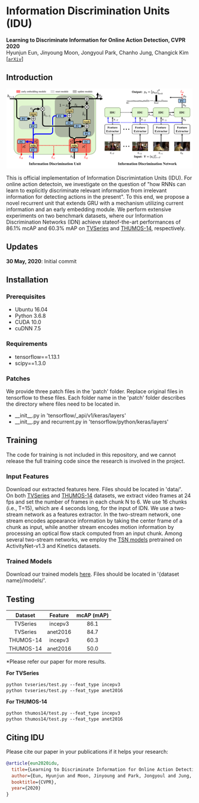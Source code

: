 # Information Discrimination Units (IDU)
**Learning to Discriminate Information for Online Action Detection, CVPR 2020**  
Hyunjun Eun, Jinyoung Moon, Jongyoul Park, Chanho Jung, Changick Kim  
[[`arXiv`](https://arxiv.org/abs/1912.04461)]

## Introduction
<div align="center">
  <img src="figures/framework.png" width="1000px" />
</div>

This is official implementation of Information Discrimintation Units (IDU). For online action detectoin, we investigate on the question of "how RNNs can learn to explicitly discriminate relevant information from irrelevant information for detecting actions in the present". To this end, we propose a novel recurrent unit that extends GRU with a mechanism utilizing current information and an early embedding module. We perform extensive experiments on two benchmark datasets, where our Information Discrimination Networks (IDN) achieve stateof-the-art performances of 86.1% mcAP and 60.3% mAP on [TVSeries](https://homes.esat.kuleuven.be/psi-archive/rdegeest/TVSeries.html) and [THUMOS-14](https://www.crcv.ucf.edu/THUMOS14/), respectively.

## Updates
**30 May, 2020**: Initial commit

## Installation

### Prerequisites
- Ubuntu 16.04  
- Python 3.6.8   
- CUDA 10.0  
- cuDNN 7.5

### Requirements
- tensorflow==1.13.1  
- scipy==1.3.0

### Patches
We provide three patch files in the 'patch' folder. Replace original files in tensorflow to these files. Each folder name in the 'patch' folder describes the directory where files need to be located in.
- \_\_init\_\_.py in 'tensorflow/\_api/v1/keras/layers'
- \_\_init\_\_.py and recurrent.py in 'tensorflow/python/keras/layers'

## Training
The code for training is not included in this repository, and we cannot release the full training code since the research is involved in the project.

### Input Features
Download our extracted features here. Files should be located in 'data/'.  
On both [TVSeries](https://homes.esat.kuleuven.be/psi-archive/rdegeest/TVSeries.html) and [THUMOS-14](https://www.crcv.ucf.edu/THUMOS14/) datasets, we extract video frames at 24 fps and set the number of frames in each chunk N to 6. We use 16 chunks (i.e., T=15), which are 4 seconds long, for the input of IDN. We use a two-stream network as a features extractor. In the two-stream network, one stream encodes appearance information by taking the center frame of a chunk as input, while another stream encodes motion information by processing an optical flow stack computed from an input chunk. Among several two-stream networks, we employ the [TSN models](https://github.com/yjxiong/temporal-segment-networks) pretrained on ActivityNet-v1.3 and Kinetics datasets.


### Trained Models
Download our trained models [here](https://drive.google.com/drive/folders/1s1M8rODJ2t1ri6_D-roTiZRj2TUCrOQU?usp=sharing). Files should be located in '{dataset name}/models/'.

## Testing

| Dataset | Feature | mcAP (mAP) | 
|:--------------:|:--------------:|:--------------:| 
| TVSeries | incepv3 | 86.1 |
| TVSeries | anet2016 | 84.7  |
| THUMOS-14 | incepv3 | 60.3 |
| THUMOS-14 | anet2016 | 50.0 |
*Please refer our paper for more results.

__For TVSeries__  
```
python tvseries/test.py --feat_type incepv3
python tvseries/test.py --feat_type anet2016
```

__For THUMOS-14__  
```
python thumos14/test.py --feat_type incepv3
python thumos14/test.py --feat_type anet2016
```




## Citing IDU
Please cite our paper in your publications if it helps your research:

```BibTeX
@article{eun2020idu,
  title={Learning to Discriminate Information for Online Action Detection},
  author={Eun, Hyunjun and Moon, Jinyoung and Park, Jongyoul and Jung, Chanho and Kim, Changick},
  booktitle={CVPR},
  year={2020}
} 
```
